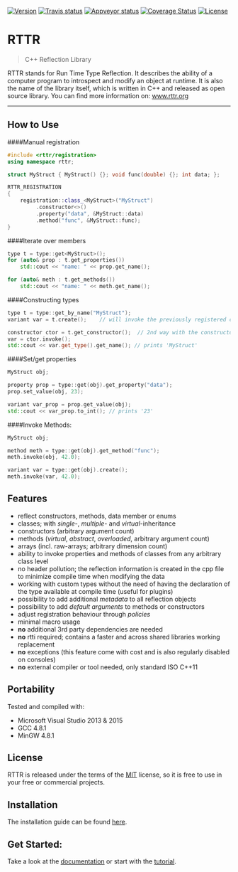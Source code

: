 <a target="_blank" href="https://github.com/rttrorg/rttr/releases/latest">![Version][badge.version]</a> <a target="_blank" href="https://travis-ci.org/rttrorg/rttr">![Travis status][badge.Travis]</a> <a target="_blank" href="https://ci.appveyor.com/project/acki-m/rttr">![Appveyor status][badge.Appveyor]</a> <a target="_blank" href="https://coveralls.io/github/rttrorg/rttr">![Coverage Status][badge.Coveralls]</a> <a target="_blank" href="https://raw.githubusercontent.com/rttrorg/rttr/master/LICENSE.txt">![License][badge.license]</a>

RTTR
====
> C++ Reflection Library

RTTR stands for Run Time Type Reflection. 
It describes the ability of a computer program to introspect and modify an object at runtime. It is also the name of the library itself, which is written in C++ and released as open source library.
You can find more information on: <a target="_blank" href="http://www.rttr.org">www.rttr.org</a>

----------

How to Use
----------

####Manual registration
```cpp
#include <rttr/registration>
using namespace rttr;

struct MyStruct { MyStruct() {}; void func(double) {}; int data; };

RTTR_REGISTRATION
{
    registration::class_<MyStruct>("MyStruct")
         .constructor<>()
         .property("data", &MyStruct::data)
         .method("func", &MyStruct::func);
}
```
####Iterate over members
```cpp
type t = type::get<MyStruct>();
for (auto& prop : t.get_properties())
    std::cout << "name: " << prop.get_name();

for (auto& meth : t.get_methods())
    std::cout << "name: " << meth.get_name();
```

####Constructing types
```cpp
type t = type::get_by_name("MyStruct");
variant var = t.create();    // will invoke the previously registered ctor

constructor ctor = t.get_constructor();  // 2nd way with the constructor class
var = ctor.invoke();
std::cout << var.get_type().get_name(); // prints 'MyStruct'
```

####Set/get properties
```cpp
MyStruct obj;

property prop = type::get(obj).get_property("data");
prop.set_value(obj, 23);

variant var_prop = prop.get_value(obj);
std::cout << var_prop.to_int(); // prints '23'
```

####Invoke Methods:
```cpp
MyStruct obj;

method meth = type::get(obj).get_method("func");
meth.invoke(obj, 42.0);

variant var = type::get(obj).create();
meth.invoke(var, 42.0);
```

Features
---------
- reflect constructors, methods, data member or enums
- classes; with *single*-, *multiple*- and *virtual*-inheritance
- constructors (arbitrary argument count)
- methods (*virtual*, *abstract*, *overloaded*, arbitrary argument count)
- arrays (incl. raw-arrays; arbitrary dimension count)
- ability to invoke properties and methods of classes from any arbitrary class level
- no header pollution; the reflection information is created in the cpp file to minimize compile time when modifying the data
- working with custom types without the need of having the declaration of the type available at compile time (useful for plugins)
- possibility to add additional *metadata* to all reflection objects
- possibility to add *default arguments* to methods or constructors
- adjust registration behaviour through *policies*
- minimal macro usage
- **no** additional 3rd party dependencies are needed
- **no** rtti required; contains a faster and across shared libraries working replacement
- **no** exceptions (this feature come with cost and is also regularly disabled on consoles)
- **no** external compiler or tool needed, only standard ISO C++11

Portability
-----------
Tested and compiled with:
- Microsoft Visual Studio 2013 & 2015
- GCC 4.8.1
- MinGW 4.8.1

License
-------
RTTR is released under the terms of the [MIT](LICENSE.txt) license,
so it is free to use in your free or commercial projects.

Installation
------------
The installation guide can be found [here][rttr.install].


Get Started:
------------
Take a look at the [documentation][rttr.docs] or start with the [tutorial][rttr.tutorial].

<!-- Links -->
[badge.version]: https://badge.fury.io/gh/rttrorg%2Frttr.svg
[badge.Travis]: https://travis-ci.org/rttrorg/rttr.svg?branch=master
[badge.Appveyor]: https://ci.appveyor.com/api/projects/status/github/rttrorg/rttr?svg=true&branch=master
[badge.Coveralls]: https://coveralls.io/repos/rttrorg/rttr/badge.svg?branch=add-coveralls-ci&service=github
[badge.License]: https://img.shields.io/badge/license-MIT-blue.svg
[rttr.docs]: http://www.rttr.org/doc/rttr-0-9-5/classes.html
[rttr.install]: http://www.rttr.org/doc/rttr-0-9-5/building_install_page.html
[rttr.tutorial]: http://www.rttr.org/doc/rttr-0-9-5/tutorial_page.html
